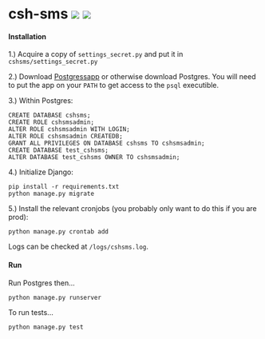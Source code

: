 # csh-sms <a href="https://travis-ci.org/charityscience/csh-sms/builds"><img src="https://img.shields.io/travis/charityscience/csh-sms.svg"></a> <a href="https://codecov.io/github/charityscience/csh-sms"><img src="https://img.shields.io/codecov/c/github/charityscience/csh-sms.svg"></a>

#### Installation

1.) Acquire a copy of `settings_secret.py` and put it in `cshsms/settings_secret.py`

2.) Download [Postgressapp](https://postgresapp.com/) or otherwise download Postgres. You will need to put the app on your `PATH` to get access to the `psql` executible.

3.) Within Postgres:

```
CREATE DATABASE cshsms;
CREATE ROLE cshsmsadmin;
ALTER ROLE cshsmsadmin WITH LOGIN;
ALTER ROLE cshsmsadmin CREATEDB;
GRANT ALL PRIVILEGES ON DATABASE cshsms TO cshsmsadmin;
CREATE DATABASE test_cshsms;
ALTER DATABASE test_cshsms OWNER TO cshsmsadmin;
```

4.) Initialize Django:

```
pip install -r requirements.txt
python manage.py migrate
```

5.) Install the relevant cronjobs (you probably only want to do this if you are prod):

```
python manage.py crontab add
```

Logs can be checked at `/logs/cshsms.log`.


#### Run

Run Postgres then...

```
python manage.py runserver
```

To run tests...

```
python manage.py test
```

